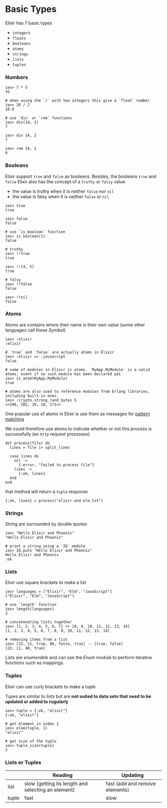 # Basic Types

Elixir has 7 basic types

- `integers`
- `floats`
- `booleans`
- `atoms`
- `strings`
- `lists`
- `tuples`

### Numbers

```
iex> 7 * 5
35

# when using the `/` with two integers this give a `float` number
iex> 20 / 2
10.0

# use `div` or `rem` functions
iex> div(14, 2)
7

iex> div 14, 2
7 

iex> rem 14, 2
0
```

### Booleans

Elixir support `true` and `false` as booleans. Besides, the booleans `true` and `false` Elixir also has the concept of a `truthy` or `falsy` value.

- the value is truthy when it is neither `false` nor `nil`
- the value is falsy when it is neither `false` or `nil`

```
iex> true
true

iex> false
false

# use `is_boolean` function
iex> is_boolean(1)
false

# truthy
iex> !!true
true

iex> !![4, 5]
true

# falsy
iex> !!false
false

iex> !!nil
false
```

### Atoms

Atoms are contains where their name is their own value (some other languages call these *Symbol*)

```
iex> :elixir
:elixir

# `true` and `false` are actually atoms in Elixir
iex> :elixir == :javascript
false

# name of modules in Elixir is atoms. `MyApp.MyModule` is a valid atoms, event if no such module has been declared yet
iex> is_atom(MyApp.MyModule)
true

# atoms are also used to reference modules from Erlang libraries, including built-in ones.
iex> :crypto.strong_rand_bytes 5
<<106, 202, 10, 18, 171>>
```

One popular use of atoms in Elixir is use them as messages for [pattern matching](https://en.wikipedia.org/wiki/Pattern_matching)

We could therefore use atoms to indicate whether or not this process is successfully (an `http` request processes)

```
def process(file) do
  lines = file |> split_lines

  case lines do
    nil ->
      {:error, "failed to process file"}
    lines -> 
      {:ok, lines}
  end
end
```

that method will return a `tuple` response

```
{:ok, lines} = process("elixir-and-elm.txt")
```

### Strings

String are surrounded by double quotes

```
iex> "Hello Elixir and Phoenix"
"Hello Elixir and Phoenix"

# print a string using a `IO` module
iex> IO.puts "Hello Elixir and Phoenix"
Hello Elixir and Phoenix
:ok
```

### Lists

Elixir use square brackets to make a list

```
iex> languages = ["Elixir", "Elm", "JavaScript"]
["Elixir", "Elm", "JavaScript"]

# use `length` function
iex> length(languages)
3

# concatenating lists together
iex> [1, 2, 3, 4, 5, 6, 7] ++ [8, 9, 10, 11, 12, 13, 14]
[1, 2, 3, 4, 5, 6, 7, 8, 9, 10, 11, 12, 13, 14]

# removing items from a list
iex> [22, 11, true, 88, false, true] -- [true, false]
[22, 11, 88, true]
```

Lists are *enumerable* and can use the *Enum* module to perform iterative functions such as mappings.

### Tuples

Elixir can use curly brackets to make a tuple

Tupes are similar to lists but are **not suited to data sets that need to be updated or added to rugularly**

```
iex> tuple = {:ok, "elixir"}
{:ok, "elixir"}

# get element in index 1
iex> elem(tuple, 1)
"elixir"

# get size of the tuple
iex> tuple_size(tuple)
2
```

### Lists or Tuples

|       | Reading                                            | Updating                       |
|-------|----------------------------------------------------|--------------------------------|
| list  | slow (getting its length and selecting an element) | fast (add and remove elements) |
| tuple | fast                                               | slow                           |